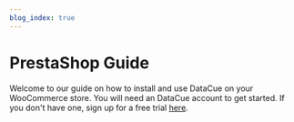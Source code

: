 ```yaml
---
blog_index: true
---
```


# PrestaShop Guide

Welcome to our guide on how to install and use DataCue on your WooCommerce store. You will need an DataCue account to get started. If you don't have one, sign up for a free trial [here](https://datacue.co/sign-up).

<ArticleIndex type="prestashop" />